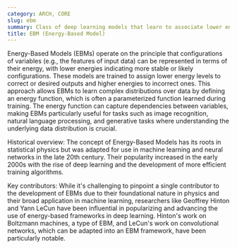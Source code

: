 ```yaml
---
category: ARCH, CORE
slug: ebm
summary: Class of deep learning models that learn to associate lower energy levels with more probable configurations of the input data.
title: EBM (Energy-Based Model)
---
```


Energy-Based Models (EBMs) operate on the principle that configurations of variables (e.g., the features of input data) can be represented in terms of their energy, with lower energies indicating more stable or likely configurations. These models are trained to assign lower energy levels to correct or desired outputs and higher energies to incorrect ones. This approach allows EBMs to learn complex distributions over data by defining an energy function, which is often a parameterized function learned during training. The energy function can capture dependencies between variables, making EBMs particularly useful for tasks such as image recognition, natural language processing, and generative tasks where understanding the underlying data distribution is crucial.

Historical overview: The concept of Energy-Based Models has its roots in statistical physics but was adapted for use in machine learning and neural networks in the late 20th century. Their popularity increased in the early 2000s with the rise of deep learning and the development of more efficient training algorithms.

Key contributors: While it's challenging to pinpoint a single contributor to the development of EBMs due to their foundational nature in physics and their broad application in machine learning, researchers like Geoffrey Hinton and Yann LeCun have been influential in popularizing and advancing the use of energy-based frameworks in deep learning. Hinton's work on Boltzmann machines, a type of EBM, and LeCun's work on convolutional networks, which can be adapted into an EBM framework, have been particularly notable.